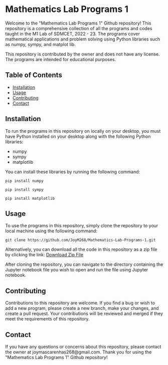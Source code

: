 <!DOCTYPE html>
<html>
<body>
	<h1>Mathematics Lab Programs 1</h1>
	<p>Welcome to the "Mathematics Lab Programs 1" Github repository! This repository is a comprehensive collection of all the programs and codes taught in the M1 Lab of SDMCET, 2022 - 23. The programs cover mathematical applications and problem solving using Python libraries such as numpy, sympy, and matplot lib.</p>
	<p>This repository is contributed by the owner and does not have any license. The programs are intended for educational purposes.</p>
	<h2>Table of Contents</h2>
	<ul>
		<li><a href="#installation">Installation</a></li>
		<li><a href="#usage">Usage</a></li>
		<li><a href="#contributing">Contributing</a></li>
		<li><a href="#contact">Contact</a></li>
	</ul>
	<h2 id="installation">Installation</h2>
	<p>To run the programs in this repository on locally on your desktop, you must have Python installed on your desktop along with the following Python libraries:</p>
	<ul>
		<li>numpy</li>
		<li>sympy</li>
		<li>matplotlib</li>
	</ul>
	<p>You can install these libraries by running the following command:</p>
	<pre><code>pip install numpy</code></pre>
  <pre><code>pip install sympy</code></pre>
  <pre><code>pip install matplotlib</code></pre>
	<h2 id="usage">Usage</h2>
	<p>To use the programs in this repository, simply clone the repository to your local machine using the following command:</p>
	<pre><code>git clone https://github.com/JoyM268/Mathematics-Lab-Programs-1.git</code></pre>
	<p>Alternatively, you can download all the code in this repository as a zip file by clicking the link: 
    <a href="https://github.com/JoyM268/Mathematics-Lab-Programs-1/archive/refs/heads/main.zip">Download Zip File</a>
  </p>
	<p>After cloning the repository, you can navigate to the directory containing the Jupyter notebook file you wish to open and run the file using Jupyter notebook.</p>
	<h2 id="contributing">Contributing</h2>
	<p>Contributions to this repository are welcome. If you find a bug or wish to add a new program, please create a new branch, make your changes, and create a pull request. Your contributions will be reviewed and merged if they meet the requirements of this repository.</p>
	<h2 id="contact">Contact</h2>
	<p>If you have any questions or concerns about this repository, please contact the owner at joymascarenhas268@gmail.com. Thank you for using the "Mathematics Lab Programs 1" Github repository!</p>
